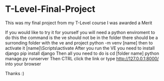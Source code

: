 # T-Level-Final-Project
This was my final project from my T-Level course I was awarded a Merit

If you would like to try it for yourself you will need a python enviroment to do this the command is
the ve should not be in the folder there should be a surronding folder with the ve and project
python -m venv [name]
then to activate it 
[name]\Scripts\activate
After you run the VE you need to install django
pip install django
Then all you need to do is 
cd [folder name]
python manage.py runserver
Then CTRL click the link or type http://127.0.0.1:8000/ into your browser

Thanks :)
